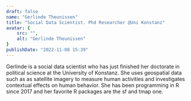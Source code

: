 ```yaml
---
draft: false
name: "Gerlinde Theunissen"
title: "Social Data Scientist. Phd Researcher @Uni Konstanz"
avatar: {
    src: "",
    alt: "Gerlinde Theunissen"
}
publishDate: "2022-11-08 15:39"
---
```


Gerlinde is a social data scientist who has just finished her doctorate in political science at the University of Konstanz. She uses geospatial data such as as satellite imagery to measure human activities and investigates contextual effects on human behavior. She has been programming in R since 2017 and her favorite R packages are the sf and tmap one.